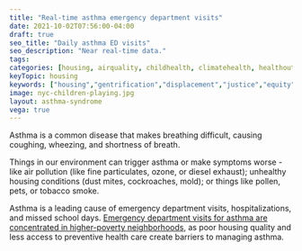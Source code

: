 ```yaml
---
title: "Real-time asthma emergency department visits"
date: 2021-10-02T07:56:00-04:00
draft: true
seo_title: "Daily asthma ED visits"
seo_description: "Near real-time data."
tags: 
categories: [housing, airquality, childhealth, climatehealth, healthoutcomes, pests]
keyTopic: housing
keywords: ["housing","gentrification","displacement","justice","equity"]
image: nyc-children-playing.jpg
layout: asthma-syndrome
vega: true
---
```


Asthma is a common disease that makes breathing difficult, causing coughing, wheezing, and shortness of breath.

Things in our environment can trigger asthma or make symptoms worse - like air pollution (like fine particulates, ozone, or diesel exhaust); unhealthy housing conditions (dust mites, cockroaches, mold); or things like pollen, pets, or tobacco smoke. 

Asthma is a leading cause of emergency department visits, hospitalizations, and missed school days. <a href="/data-explorer/asthma/?id=2384#display=map">Emergency department visits for asthma are concentrated in higher-poverty neighborhoods</a>, as poor housing quality and less access to preventive health care create barriers to managing asthma.








